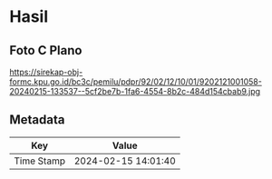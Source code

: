 # Hasil

## Foto C Plano

https://sirekap-obj-formc.kpu.go.id/bc3c/pemilu/pdpr/92/02/12/10/01/9202121001058-20240215-133537--5cf2be7b-1fa6-4554-8b2c-484d154cbab9.jpg


## Metadata

| Key        | Value               |
| ---------- | ------------------- |
| Time Stamp | 2024-02-15 14:01:40 |



